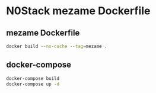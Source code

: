 # N0Stack mezame Dockerfile

## mezame Dockerfile
```bash
docker build --no-cache --tag=mezame .
```

## docker-compose

```bash
docker-compose build
docker-compose up -d
```